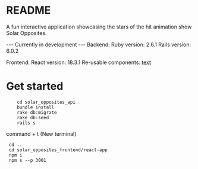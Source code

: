# README
A fun interactive application showcasing the stars of the hit animation show Solar Opposites. 

--- Currently in development --- 
Backend: 
Ruby version: 2.6.1
Rails version: 6.0.2

Frontend: 
React version: 18.3.1
Re-usable components: [text](https://ui.shadcn.com/docs)

# Get started 
```console
    cd solar_opposites_api
    bundle install
    rake db:migrate
    rake db:seed
    rails s
```
   command + t (New terminal)
   ```console
    cd ..
    cd solar_opposites_frontend/react-app
    npm i
    npm s --p 3001
```